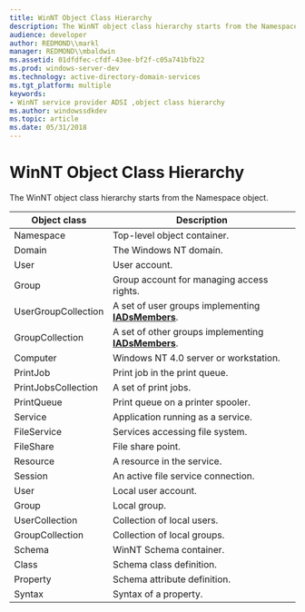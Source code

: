 ```yaml
---
title: WinNT Object Class Hierarchy
description: The WinNT object class hierarchy starts from the Namespace object.
audience: developer
author: REDMOND\\markl
manager: REDMOND\\mbaldwin
ms.assetid: 01dfdfec-cfdf-43ee-bf2f-c05a741bfb22
ms.prod: windows-server-dev
ms.technology: active-directory-domain-services
ms.tgt_platform: multiple
keywords:
- WinNT service provider ADSI ,object class hierarchy
ms.author: windowssdkdev
ms.topic: article
ms.date: 05/31/2018
---
```


# WinNT Object Class Hierarchy

The WinNT object class hierarchy starts from the Namespace object.



| Object class                   | Description                                                                       |
|--------------------------------|-----------------------------------------------------------------------------------|
| Namespace<br/>           | Top-level object container.<br/>                                            |
| Domain<br/>              | The Windows NT domain.<br/>                                                 |
| User<br/>                | User account.<br/>                                                          |
| Group<br/>               | Group account for managing access rights.<br/>                              |
| UserGroupCollection<br/> | A set of user groups implementing [**IADsMembers**](/windows/desktop/api/Iads/nn-iads-iadsmembers).<br/>  |
| GroupCollection<br/>     | A set of other groups implementing [**IADsMembers**](/windows/desktop/api/Iads/nn-iads-iadsmembers).<br/> |
| Computer<br/>            | Windows NT 4.0 server or workstation.<br/>                                  |
| PrintJob<br/>            | Print job in the print queue.<br/>                                          |
| PrintJobsCollection<br/> | A set of print jobs.<br/>                                                   |
| PrintQueue<br/>          | Print queue on a printer spooler.<br/>                                      |
| Service<br/>             | Application running as a service.<br/>                                      |
| FileService<br/>         | Services accessing file system.<br/>                                        |
| FileShare<br/>           | File share point.<br/>                                                      |
| Resource<br/>            | A resource in the service.<br/>                                             |
| Session<br/>             | An active file service connection.<br/>                                     |
| User<br/>                | Local user account.<br/>                                                    |
| Group<br/>               | Local group.<br/>                                                           |
| UserCollection<br/>      | Collection of local users.<br/>                                             |
| GroupCollection<br/>     | Collection of local groups.<br/>                                            |
| Schema<br/>              | WinNT Schema container.<br/>                                                |
| Class<br/>               | Schema class definition.<br/>                                               |
| Property<br/>            | Schema attribute definition.<br/>                                           |
| Syntax<br/>              | Syntax of a property.<br/>                                                  |



 

 

 





